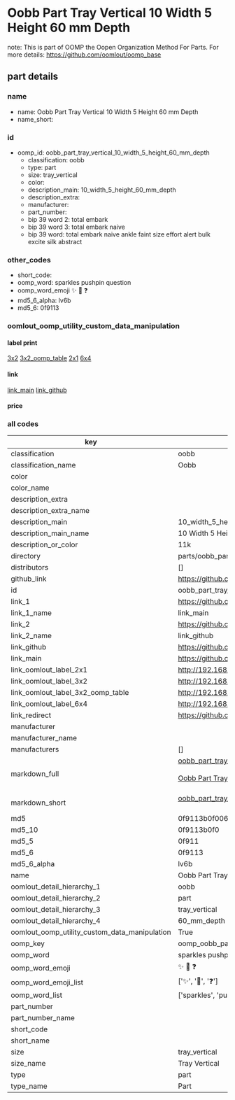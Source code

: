 # Oobb Part Tray Vertical 10 Width 5 Height 60 mm Depth  

note: This is part of OOMP the Oopen Organization Method For Parts. For more details: https://github.com/oomlout/oomp_base

##  part details
  







### name
* name: Oobb Part Tray Vertical 10 Width 5 Height 60 mm Depth
* name_short: 
### id
* oomp_id: oobb_part_tray_vertical_10_width_5_height_60_mm_depth
  * classification: oobb
  * type: part
  * size: tray_vertical
  * color: 
  * description_main: 10_width_5_height_60_mm_depth
  * description_extra: 
  * manufacturer: 
  * part_number: 
  * bip 39 word 2: total embark
  * bip 39 word 3: total embark naive
  * bip 39 word: total embark naive ankle faint size effort alert bulk excite silk abstract

### other_codes
* short_code: 
* oomp_word: sparkles pushpin question
* oomp_word_emoji :sparkles: :pushpin: :question:
* md5_6_alpha: lv6b
* md5_6: 0f9113






### oomlout_oomp_utility_custom_data_manipulation
#### label print
[3x2](http://192.168.1.245:1112/?label=oomp%20lv6b)
[3x2_oomp_table](http://192.168.1.108:1112/?label=oomp%20lv6b)
[2x1](http://192.168.1.242:1112/?label=oomp%20lv6b)
[6x4](http://192.168.1.55:1112/?label=oomp%20lv6b)    

#### link

[link_main](https://github.com/oomlout/oomlout_oomp_version_1_messy/tree/main/parts/oobb_part_tray_vertical_10_width_5_height_60_mm_depth) [link_github](https://github.com/oomlout/oomlout_oomp_version_1_messy/tree/main/parts/oobb_part_tray_vertical_10_width_5_height_60_mm_depth)                             

#### price







### all codes 
| key | value |  
| --- | --- |  
| classification | oobb |  
| classification_name | Oobb |  
| color |  |  
| color_name |  |  
| description_extra |  |  
| description_extra_name |  |  
| description_main | 10_width_5_height_60_mm_depth |  
| description_main_name | 10 Width 5 Height 60 mm Depth |  
| description_or_color | 11k |  
| directory | parts/oobb_part_tray_vertical_10_width_5_height_60_mm_depth |  
| distributors | [] |  
| github_link | https://github.com/oomlout/oomlout_oomp_part_src/tree/main/parts/oobb_part_tray_vertical_10_width_5_height_60_mm_depth |  
| id | oobb_part_tray_vertical_10_width_5_height_60_mm_depth |  
| link_1 | https://github.com/oomlout/oomlout_oomp_version_1_messy/tree/main/parts/oobb_part_tray_vertical_10_width_5_height_60_mm_depth |  
| link_1_name | link_main |  
| link_2 | https://github.com/oomlout/oomlout_oomp_version_1_messy/tree/main/parts/oobb_part_tray_vertical_10_width_5_height_60_mm_depth |  
| link_2_name | link_github |  
| link_github | https://github.com/oomlout/oomlout_oomp_version_1_messy/tree/main/parts/oobb_part_tray_vertical_10_width_5_height_60_mm_depth |  
| link_main | https://github.com/oomlout/oomlout_oomp_version_1_messy/tree/main/parts/oobb_part_tray_vertical_10_width_5_height_60_mm_depth |  
| link_oomlout_label_2x1 | http://192.168.1.242:1112/?label=oomp%20lv6b |  
| link_oomlout_label_3x2 | http://192.168.1.245:1112/?label=oomp%20lv6b |  
| link_oomlout_label_3x2_oomp_table | http://192.168.1.108:1112/?label=oomp%20lv6b |  
| link_oomlout_label_6x4 | http://192.168.1.55:1112/?label=oomp%20lv6b |  
| link_redirect | https://github.com/oomlout/oomlout_oomp_version_1_messy/tree/main/parts/oobb_part_tray_vertical_10_width_5_height_60_mm_depth |  
| manufacturer |  |  
| manufacturer_name |  |  
| manufacturers | [] |  
| markdown_full | [oobb_part_tray_vertical_10_width_5_height_60_mm_depth](none)<br>[](none)<br>[Oobb Part Tray Vertical 10 Width 5 Height 60 Mm Depth](none)<br><br> |  
| markdown_short | [oobb_part_tray_vertical_10_width_5_height_60_mm_depth](none)<br><br> |  
| md5 | 0f9113b0f00628d727a8f0932552172e |  
| md5_10 | 0f9113b0f0 |  
| md5_5 | 0f911 |  
| md5_6 | 0f9113 |  
| md5_6_alpha | lv6b |  
| name | Oobb Part Tray Vertical 10 Width 5 Height 60 mm Depth |  
| oomlout_detail_hierarchy_1 | oobb |  
| oomlout_detail_hierarchy_2 | part |  
| oomlout_detail_hierarchy_3 | tray_vertical |  
| oomlout_detail_hierarchy_4 | 60_mm_depth |  
| oomlout_oomp_utility_custom_data_manipulation | True |  
| oomp_key | oomp_oobb_part_tray_vertical_10_width_5_height_60_mm_depth |  
| oomp_word | sparkles pushpin question |  
| oomp_word_emoji | :sparkles: :pushpin: :question: |  
| oomp_word_emoji_list | [':sparkles:', ':pushpin:', ':question:'] |  
| oomp_word_list | ['sparkles', 'pushpin', 'question'] |  
| part_number |  |  
| part_number_name |  |  
| short_code |  |  
| short_name |  |  
| size | tray_vertical |  
| size_name | Tray Vertical |  
| type | part |  
| type_name | Part |  
